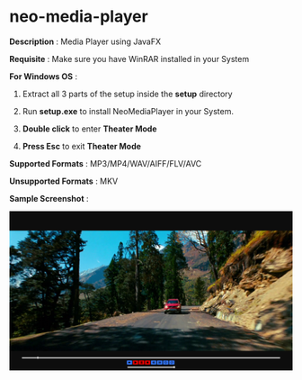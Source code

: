 # neo-media-player

**Description** : Media Player using JavaFX

**Requisite** : Make sure you have WinRAR installed in your System

**For Windows OS** :

1. Extract all 3 parts of the setup inside the **setup** directory

2. Run **setup.exe** to install NeoMediaPlayer in your System.

3. **Double click** to enter **Theater Mode**

4. **Press Esc** to exit **Theater Mode**

**Supported Formats** : MP3/MP4/WAV/AIFF/FLV/AVC

**Unsupported Formats** : MKV

**Sample Screenshot** :

![](screenshot.png)



